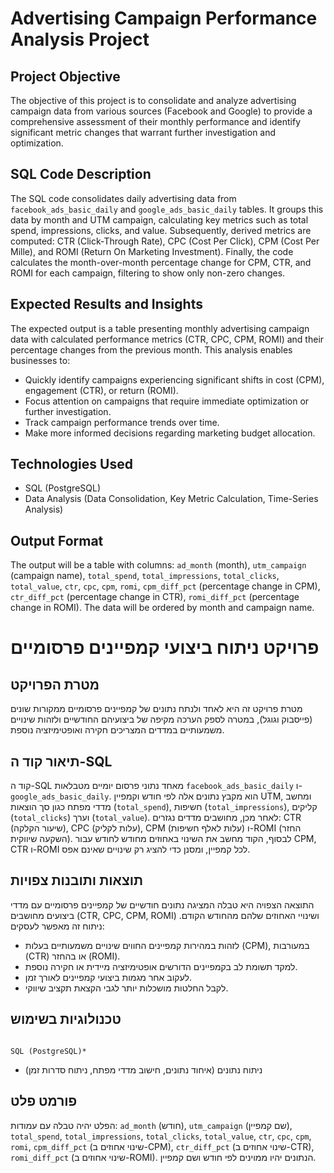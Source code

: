 # Advertising Campaign Performance Analysis Project

## Project Objective
The objective of this project is to consolidate and analyze advertising campaign data from various sources (Facebook and Google) to provide a comprehensive assessment of their monthly performance and identify significant metric changes that warrant further investigation and optimization.

## SQL Code Description
The SQL code consolidates daily advertising data from `facebook_ads_basic_daily` and `google_ads_basic_daily` tables. It groups this data by month and UTM campaign, calculating key metrics such as total spend, impressions, clicks, and value. Subsequently, derived metrics are computed: CTR (Click-Through Rate), CPC (Cost Per Click), CPM (Cost Per Mille), and ROMI (Return On Marketing Investment). Finally, the code calculates the month-over-month percentage change for CPM, CTR, and ROMI for each campaign, filtering to show only non-zero changes.

## Expected Results and Insights
The expected output is a table presenting monthly advertising campaign data with calculated performance metrics (CTR, CPC, CPM, ROMI) and their percentage changes from the previous month. This analysis enables businesses to:
* Quickly identify campaigns experiencing significant shifts in cost (CPM), engagement (CTR), or return (ROMI).
* Focus attention on campaigns that require immediate optimization or further investigation.
* Track campaign performance trends over time.
* Make more informed decisions regarding marketing budget allocation.

## Technologies Used
* SQL (PostgreSQL)
* Data Analysis (Data Consolidation, Key Metric Calculation, Time-Series Analysis)

## Output Format
The output will be a table with columns: `ad_month` (month), `utm_campaign` (campaign name), `total_spend`, `total_impressions`, `total_clicks`, `total_value`, `ctr`, `cpc`, `cpm`, `romi`, `cpm_diff_pct` (percentage change in CPM), `ctr_diff_pct` (percentage change in CTR), `romi_diff_pct` (percentage change in ROMI). The data will be ordered by month and campaign name.


# פרויקט ניתוח ביצועי קמפיינים פרסומיים

## מטרת הפרויקט
מטרת פרויקט זה היא לאחד ולנתח נתונים של קמפיינים פרסומיים ממקורות שונים (פייסבוק וגוגל), במטרה לספק הערכה מקיפה של ביצועיהם החודשיים ולזהות שינויים משמעותיים במדדים המצריכים חקירה ואופטימיזציה נוספת.

## תיאור קוד ה-SQL
קוד ה-SQL מאחד נתוני פרסום יומיים מטבלאות `facebook_ads_basic_daily` ו-`google_ads_basic_daily`. הוא מקבץ נתונים אלה לפי חודש וקמפיין UTM, ומחשב מדדי מפתח כגון סך הוצאות (`total_spend`), חשיפות (`total_impressions`), קליקים (`total_clicks`) וערך (`total_value`). לאחר מכן, מחושבים מדדים נגזרים: CTR (שיעור הקלקה), CPC (עלות לקליק), CPM (עלות לאלף חשיפות) ו-ROMI (החזר השקעה שיווקית). לבסוף, הקוד מחשב את השינוי באחוזים מחודש לחודש עבור CPM, CTR ו-ROMI לכל קמפיין, ומסנן כדי להציג רק שינויים שאינם אפס.

## תוצאות ותובנות צפויות
התוצאה הצפויה היא טבלה המציגה נתונים חודשיים של קמפיינים פרסומיים עם מדדי ביצועים מחושבים (CTR, CPC, CPM, ROMI) ושינויי האחוזים שלהם מהחודש הקודם. ניתוח זה מאפשר לעסקים:
* לזהות במהירות קמפיינים החווים שינויים משמעותיים בעלות (CPM), במעורבות (CTR) או בהחזר (ROMI).
* למקד תשומת לב בקמפיינים הדורשים אופטימיזציה מיידית או חקירה נוספת.
* לעקוב אחר מגמות ביצועי קמפיינים לאורך זמן.
* לקבל החלטות מושכלות יותר לגבי הקצאת תקציב שיווקי.

## טכנולוגיות בשימוש
                                                                                                                 SQL (PostgreSQL)*
* ניתוח נתונים (איחוד נתונים, חישוב מדדי מפתח, ניתוח סדרות זמן)

## פורמט פלט
הפלט יהיה טבלה עם עמודות: `ad_month` (חודש), `utm_campaign` (שם קמפיין), `total_spend`, `total_impressions`, `total_clicks`, `total_value`, `ctr`, `cpc`, `cpm`, `romi`, `cpm_diff_pct` (שינוי אחוזים ב-CPM), `ctr_diff_pct` (שינוי אחוזים ב-CTR), `romi_diff_pct` (שינוי אחוזים ב-ROMI). הנתונים יהיו ממוינים לפי חודש ושם קמפיין.
